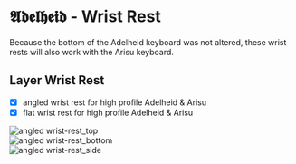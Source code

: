 # 𝕬𝖉𝖊𝖑𝖍𝖊𝖎𝖉 - Wrist Rest

Because the bottom of the Adelheid keyboard was not altered, these wrist rests will also work with the Arisu keyboard.

## Layer Wrist Rest

- [x] angled wrist rest for high profile Adelheid &amp; Arisu
- [x] flat wrist rest for high profile Adelheid &amp; Arisu

![angled wrist-rest_top](https://raw.githubusercontent.com/floookay/img/master/adelheid/wrist-rest/layers/angled_top.png)  
![angled wrist-rest_bottom](https://raw.githubusercontent.com/floookay/img/master/adelheid/wrist-rest/layers/angled_bottom.png)  
![angled wrist-rest_side](https://raw.githubusercontent.com/floookay/img/master/adelheid/wrist-rest/layers/angled_side.png)  
<!-- ![angled wrist-rest_detached](https://raw.githubusercontent.com/floookay/img/master/adelheid/wrist-rest/layers/angled_detached.png) -->
